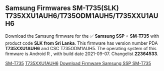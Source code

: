 <h2>Samsung Firmwares SM-T735(SLK) T735XXU1AUH6/T735ODM1AUH5/T735XXU1AUH6</h2>
Download the Samsung firmware for the ✅ <strong>Samsung SSP </strong> ⭐ <strong>SM-T735</strong> with product code <strong>SLK</strong> <strong> from Sri Lanka</strong>. This firmware has version number PDA <strong>T735XXU1AUH6</strong> and CSC T735ODM1AUH5. The operating system of this firmware is Android R , with build date 2021-09-07. Changelist <strong>22364533</strong>.


[SM-T735](https://samfirm.shop/samsung/model/SM-T735)
[T735XXU1AUH6](https://samfirm.shop/samsung/pda/T735XXU1AUH6)
[Download Firmware Samsung SSP SM-T735](https://samfirm.shop/samsung/firmware/453943)
